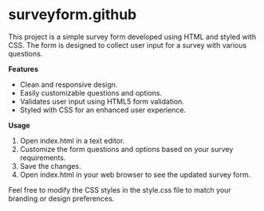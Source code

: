 # surveyform.github
This project is a simple survey form developed using HTML and styled with CSS. The form is designed to collect user input for a survey with various questions.

**Features**
 - Clean and responsive design.
 - Easily customizable questions and options.
 - Validates user input using HTML5 form validation.
 - Styled with CSS for an enhanced user experience.

**Usage**
1. Open index.html in a text editor.
2. Customize the form questions and options based on your survey requirements.
3. Save the changes.
4. Open index.html in your web browser to see the updated survey form.

Feel free to modify the CSS styles in the style.css file to match your branding or design preferences.


